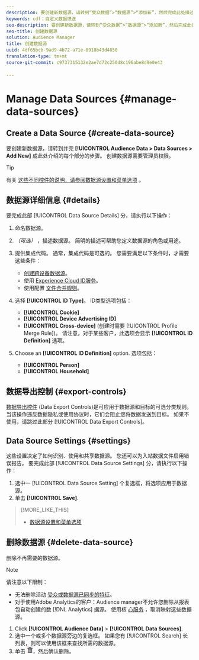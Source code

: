 ```yaml
---
description: 要创建新数据源，请转到“受众数据”>“数据源”>“添加新”，然后完成此处描述的每个部分的步骤。 创建数据源需要管理员权限。
keywords: cdf；自定义数据馈送
seo-description: 要创建新数据源，请转到“受众数据”>“数据源”>“添加新”，然后完成此处描述的每个部分的步骤。 创建数据源需要管理员权限。
seo-title: 创建数据源
solution: Audience Manager
title: 创建数据源
uuid: 4df65bcb-9ad9-4b72-a71e-8918b43d4850
translation-type: tm+mt
source-git-commit: c9737315132e2ae7d72c250d8c196abe8d9e0e43

---
```



# Manage Data Sources {#manage-data-sources}

## Create a Data Source {#create-data-source}

要创建新数据源，请转到并完 **[!UICONTROL Audience Data > Data Sources > Add New]** 成此处介绍的每个部分的步骤。 创建数据源需要管理员权限。

<!-- create-datasource.xml -->

>[!TIP]
>
>有关 [这些不同控件的说明，请参阅数据源设置和菜单选项](../features/datasources-list-and-settings.md#settings-menu-options) 。

## 数据源详细信息 {#details}

要完成此部 [!UICONTROL Data Source Details] 分，请执行以下操作：

1. 命名数据源。
1. *（可选）* ，描述数据源。 简明的描述可帮助您定义数据源的角色或用途。
1. 提供集成代码。 通常，集成代码是可选的。 您需要满足以下条件时，才需要这些条件：

   * [创建跨设备数据源](../features/profile-merge-rules/merge-rules-start.md#create-data-source)。
   * 使用 [Experience Cloud ID服务](https://marketing.adobe.com/resources/help/en_US/mcvid/)。
   * 使用配置 [文件合并规则](../features/profile-merge-rules/merge-rules-start.md)。

1. 选择 **[!UICONTROL ID Type]**。 ID类型选项包括：

   * **[!UICONTROL Cookie]**
   * **[!UICONTROL Device Advertising ID]**
   * **[!UICONTROL Cross-device]** (创建时需要 [!UICONTROL Profile Merge Rule])。 请注意，对于某些客户，此选项会显示 **[!UICONTROL ID Definition]** 选项。

1. Choose an **[!UICONTROL ID Definition]** option. 选项包括：

   * **[!UICONTROL Person]**
   * **[!UICONTROL Household]**

## 数据导出控制 {#export-controls}

[数据导出控件](../features/data-export-controls.md) (Data Export Controls)是可应用于数据源和目标的可选分类规则。 当该操作违反数据隐私或使用协议时，它们会阻止您将数据发送到目标。 如果不使用，请跳过此部分 [!UICONTROL Data Export Controls]。

## Data Source Settings {#settings}

这些设置决定了如何识别、使用和共享数据源。 您还可以为入站数据文件启用错误报告。 要完成此部 [!UICONTROL Data Source Settings] 分，请执行以下操作：

1. 选中一 [!UICONTROL Data Source Setting] 个复选框，将选项应用于数据源。
2. 单击 **[!UICONTROL Save]**.

>[!MORE_LIKE_THIS]
>
>* [数据源设置和菜单选项](../features/datasources-list-and-settings.md#settings-menu-options)


## 删除数据源 {#delete-data-source}

<!-- t_datasource_delete.xml -->

删除不再需要的数据源。

>[!NOTE]
>
>请注意以下限制：
>
>* 无法删除活动 [受众或数据源已同步的特征](../features/traits/client-activity-synced-audience-traits.md)。
>* 对于使用Adobe Analytics的客户：Audience manager不允许您删除从报表包自动创建的数 [!DNL Analytics] 据源。 使用核 [心服务](https://marketing.adobe.com/resources/help/en_US/mcloud/) ，取消映射这些数据源。


1. Click **[!UICONTROL Audience Data]** &gt; **[!UICONTROL Data Sources]**.
1. 选中一个或多个数据源旁边的复选框。
如果您有 [!UICONTROL Search] 长列表，则可以使用该框来查找所需的数据源。
1. 单击 ![](assets/icon_trash.png)，然后确认删除。